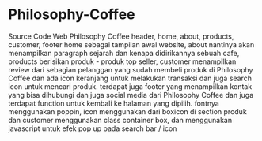 # Philosophy-Coffee
Source Code Web Philosophy Coffee
header, home, about, products, customer, footer
home sebagai tampilan awal website, about nantinya akan menampilkan paragraph sejarah dan kenapa didirikannya sebuah cafe, products berisikan produk - produk
top seller, customer menampilkan review dari sebagian pelanggan yang sudah membeli produk di Philosophy Coffee dan ada icon keranjang untuk melakukan transaksi dan juga 
search icon untuk mencari produk.
terdapat juga footer yang menampilkan kontak yang bisa dihubungi dan juga social media dari Philosophy Coffee dan juga terdapat function untuk kembali ke halaman yang
dipilih.
fontnya menggunakan poppin, icon menggunakan dari boxicon
di section produk dan customer menggunakan class container box, dan menggunakan javascript untuk efek pop up pada search bar / icon
